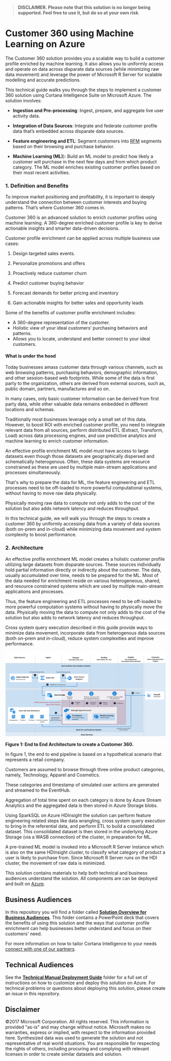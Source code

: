 > **DISCLAIMER. Please note that this solution is no longer being supported. Feel free to use it, but do so at your own risk**.

# Customer 360 using Machine Learning on Azure 
The Customer 360 solution provides you a scalable way to build a customer profile enriched by machine learning. It also allows you to uniformly access and operate on data across disparate data sources (while minimizing raw data movement) and leverage the power of Microsoft R Server for scalable modelling and accurate predictions.

This technical guide walks you through the steps to implement a customer 360 solution using Cortana Intelligence Suite on Microsoft Azure. The solution involves:

* **Ingestion and Pre-processing**: Ingest, prepare, and aggregate live user activity data. 

* **Integration of Data Sources**: Integrate and federate customer profile data that’s embedded across disparate data sources. 

* **Feature engineering and ETL**: Segment customers into [RFM][LINK_RFM] segments based on their browsing and purchase behavior. 
 
* **Machine Learning (ML)**):  Build an ML model to predict how likely a customer will purchase in the next few days and from which product category. The ML model enriches existing customer profiles based on their most recent activities.

### 1. Definition and Benefits 
To improve market positioning and profitability, it is important to deeply understand the connection between customer interests and buying patterns. That’s where Customer 360 comes in. 

Customer 360 is an advanced solution to enrich customer profiles using machine learning. A 360-degree enriched customer profile is key to derive actionable insights and smarter data-driven decisions. 

Customer profile enrichment can be applied across multiple business use cases:

1.	Design targeted sales events.
	
2.	Personalize promotions and offers
	
3.	Proactively reduce customer churn
	
4.	Predict customer buying behavior 
	
5.	Forecast demands for better pricing and inventory

6.	Gain actionable insights for better sales and opportunity leads

Some of the benefits of customer profile enrichment includes:
* A 360-degree representation of the customer. 
* Holistic view of your ideal customers’ purchasing behaviors and patterns.
* Allows you to locate, understand and better connect to your ideal customers. 

#### What is under the hood  
Today businesses amass customer data through various channels, such as web browsing patterns, purchasing behaviors, demographic information, and other session-based web footprints. While some of the data is first party to the organization, others are derived from external sources, such as, public domain, partners, manufactures and so on. 

In many cases, only basic customer information can be derived from first party data, while other valuable data remains embedded in different locations and schemas.  

Traditionally most businesses leverage only a small set of this data. However, to boost ROI with enriched customer profile, you need to integrate relevant data from all sources, perform distributed ETL (Extract, Transform, Load) across data processing engines, and use predictive analytics and machine learning to enrich customer information. 

An effective profile enrichment ML model must have access to large datasets even though those datasets are geographically dispersed and schematically heterogenous. Often, these data systems are resource constrained as these are used by multiple main-stream applications and processes simultaneously.

That's why to prepare the data for ML, the feature engineering and ETL processes need to be off-loaded to more powerful computational systems, without having to move raw data physically.

Physically moving raw data to compute not only adds to the cost of the solution but also adds network latency and reduces throughput.

In this technical guide, we will walk you through the steps to create a customer 360 by uniformly accessing data from a variety of data sources (both on-prem and in-cloud) while minimizing data movement and system complexity to boost performance.


### 2. Architecture
An effective profile enrichment ML model creates a holistic customer profile utilizing large datasets from disparate sources. These sources individually hold partial information directly or indirectly about the customer. The data, usually accumulated over time, needs to be prepared for the ML. Most of the data needed for enrichment reside on various heterogeneous, shared, and resource constrained systems which are used by multiple main-stream applications and processes.

Thus, the feature engineering and ETL processes need to be off-loaded to more powerful computation systems without having to physically move the data. Physically moving the data to compute not only adds to the cost of the solution but also adds to network latency and reduces throughput. 

Cross system query execution described in this guide provide ways to minimize data movement, incorporate data from heterogenous data sources (both on-prem and in-cloud), reduce system complexities and improve performance. 

![Architecture Diagram][IMG_ARCH]

**Figure 1: End to End Architecture to create a Customer 360.**

In figure 1, the end to end pipeline is based on a hypothetical scenario that represents a retail company.

Customers are assumed to browse through three online product categories, namely, Technology, Apparel and Cosmetics. 

These categories and timestamp of simulated user actions are generated and streamed to the EventHub. 

Aggregation of total time spent on each category is done by Azure Stream Analytics and the aggregated data is then stored in Azure Storage blobs.

Using SparkSQL on Azure HDInsight the solution can perform feature engineering related steps like data wrangling, cross system query execution to bring in the referential data, and perform ETL to build a consolidated dataset. This consolidated dataset is then stored in the underlying Azure Storage (via a WASB connection) of the cluster, in preparation for ML.

A pre-trained ML model is invoked into a Microsoft R Server instance which is also on the same HDInsight cluster, to classify what category of product a user is likely to purchase from. Since Microsoft R Server runs on the HDI cluster, the movement of raw data is minimized.


This solution contains materials to help both technical and business audiences understand the solution. All components are can be deployed and built on [Azure][4]. 

## Business Audiences
In this repository you will find a folder called [**Solution Overview for Business Audiences**][1]. This folder contains a PowerPoint deck that covers the benefits of using this solution and the ways that customer profile enrichment can help businesses better understand and focus on their customers' need.

For more information on how to tailor Cortana Intelligence to your needs [connect with one of our partners][2].

## Technical Audiences
See the [**Technical Manual Deployment Guide**][3] folder for a full set of instructions on how to customize and deploy this solution on Azure. For technical problems or questions about deploying this solution, please create an issue in this repository.

## Disclaimer
©2017 Microsoft Corporation. All rights reserved.  This information is provided "as-is" and may change without notice. Microsoft makes no warranties, express or implied, with respect to the information provided here. Synthesized data was used to generate the solution and not representative of real world situations.  You are responsible for respecting the rights of others, including procuring and complying with relevant licenses in order to create similar datasets and solution.

<!-- Links -->
[1]: ./Solution%20Overview%20for%20Business%20Audiences
[2]: http://aka.ms/CISFindPartner
[3]: ./Technical%20Deployment%20Guide
[4]: https://azure.microsoft.com/en-us/
[LINK_RFM]: https://en.wikipedia.org/wiki/RFM_%28customer_value%29
[IMG_ARCH]: ./Technical%20Deployment%20Guide/assets/img/architecture.png


